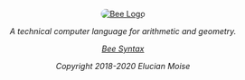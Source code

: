 <p align="center">
<a href="https://sagecode.net/bee" target="_blank" align="center">
<img src="https://sagecode.net/bee/img/bee.png" alt="Bee Logo" style="border-radius:10px;"></img>
</a>
</p>

<p align="center"><i>A technical computer language for arithmetic and geometry.<i/></p>

<p align="center"> <a href="https://sagecode.net/bee/index.html">Bee Syntax</a></p>

<p align="center">
Copyright 2018-2020 Elucian Moise
</p>
